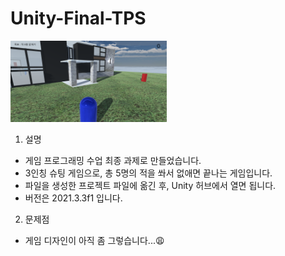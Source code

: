# Unity-Final-TPS

<img src="https://github.com/Menho91/Unity-Final-TPS/blob/b655b65bd01207db7f2df797b71fc5349dc4da81/ReadmeImage.png" width="250" height="130">

1. 설명
  - 게임 프로그래밍 수업 최종 과제로 만들었습니다.
  - 3인칭 슈팅 게임으로, 총 5명의 적을 쏴서 없애면 끝나는 게임입니다.
  - 파일을 생성한 프로젝트 파일에 옮긴 후, Unity 허브에서 열면 됩니다.
  - 버전은 2021.3.3f1 입니다.
  
2. 문제점
  - 게임 디자인이 아직 좀 그렇습니다...😩
